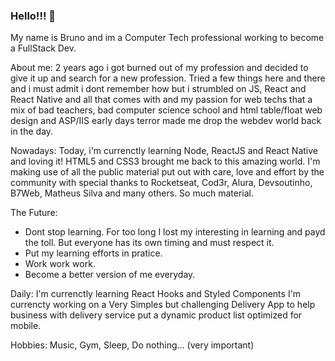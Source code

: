 ### Hello!!! 👋



My name is Bruno and im a Computer Tech professional working to become a FullStack Dev. 

About me:
2 years ago i got burned out of my profession and decided to give it up and search for a new profession. Tried a few things here and there and i must admit i dont remember how but i strumbled on JS, React and React Native and all that comes with and my passion for web techs that a mix of bad teachers, bad computer science school and html table/float web design and ASP/IIS early days terror made me drop the webdev world back in the day. 

Nowadays:
Today, i'm currenctly learning Node, ReactJS and React Native and loving it! HTML5 and CSS3 brought me back to this amazing world. I'm making use of all the public material put out with care, love and effort by the community with special thanks to Rocketseat, Cod3r, Alura, Devsoutinho, B7Web, Matheus Silva and many others. So much material. 

The Future:
- Dont stop learning. For too long I lost my interesting in learning and payd the toll. But everyone has its own timing and must respect it.
- Put my learning efforts in pratice.
- Work work work. 
- Become a better version of me everyday.

Daily:
I'm currenctly learning React Hooks and Styled Components
I'm currencty working on a Very Simples but challenging Delivery App to help business with delivery service put a dynamic product list optimized for mobile.

Hobbies:
Music, Gym, Sleep, Do nothing... (very important)


<!--
**bruno0907/bruno0907** is a ✨ _special_ ✨ repository because its `README.md` (this file) appears on your GitHub profile.

Here are some ideas to get you started:

- 🔭 I’m currently working on ...
- 🌱 I’m currently learning ...
- 👯 I’m looking to collaborate on ...
- 🤔 I’m looking for help with ...
- 💬 Ask me about ...
- 📫 How to reach me: ...
- 😄 Pronouns: ...
- ⚡ Fun fact: ...
-->
